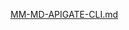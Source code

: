 [MM-MD-APIGATE-CLI.md](https://github.com/ismail-naik/ismail-naik/files/6994422/MM-MD-APIGATE-CLI.md)
